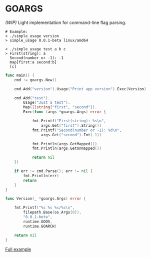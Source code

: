 # GOARGS
_(WIP)_ Light implementation for command-line flag parsing. 

```
# Example:
< ./simple_usage version
> simple_usage 0.0.1-beta linux/amd64

< ./simple_usage test a b c
> First(string): a
  Second(number or -1): -1
  map[first:a second:b]
  [c]
``` 
```go
func main() {
    cmd := goargs.New()

    cmd.Add("version").Usage("Print app version").Exec(Version)

    cmd.Add("test").
        Usage("Just a test").
        Map([]string{"first", "second"}).
        Exec(func (args *goargs.Args) error {

            fmt.Printf("First(string): %s\n",
                args.Get("first").String())
            fmt.Printf("Second(number or -1): %d\n",
                args.Get("second").Int(-1))

            fmt.Println(args.GetMapped())
            fmt.Println(args.GetUnmapped())

            return nil
    })

    if err := cmd.Parse(); err != nil {
        fmt.Println(err)
        return
    }
}

func Version(_ *goargs.Args) error {

    fmt.Printf("%s %s %s/%s\n",
        filepath.Base(os.Args[0]),
        "0.0.1-beta",
        runtime.GOOS,
        runtime.GOARCH)

    return nil
}
```
[Full example](https://github.com/xphip/goargs/blob/main/examples/simple_usage/simple_usage.go)